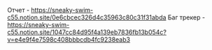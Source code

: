 Отчет - https://sneaky-swim-c55.notion.site/0e6cbcec326d4c35963c80c31f31abda
Баг трекер - https://sneaky-swim-c55.notion.site/1047cc84d95f4a139eb7836fb13b054c?v=e4e9f4e7598c408bbbcdb4fc9238eab3
